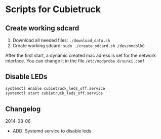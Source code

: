 # Scripts for Cubietruck

## Create working sdcard

1. Download all needed files: `./download_data.sh`
2. Create working sdcard: `sudo ./create_sdcard.sh /dev/mmcblk0`

After the first start, a dynamic created mac adress is set for the network interface. You can change it in the file `/etc/modprobe.d/sunxi.conf`

## Disable LEDs

```bash
systemctl enable cubietruck_leds_off.service
systemctl start cubietruck_leds_off.service
```

## Changelog

2014-08-06

* ADD: Systemd service to disable leds
